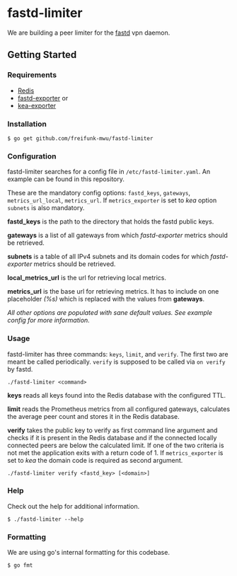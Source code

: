 # fastd-limiter

We are building a peer limiter for the
[fastd](https://projects.universe-factory.net/projects/fastd/wiki) vpn daemon.

## Getting Started

### Requirements

* [Redis](https://redis.io/)
* [fastd-exporter](https://github.com/freifunk-darmstadt/fastd-exporter) or
* [kea-exporter](https://github.com/mweinelt/kea-exporter/tree/develop/kea_exporter)

### Installation

```
$ go get github.com/freifunk-mwu/fastd-limiter
```

### Configuration

fastd-limiter searches for a config file in `/etc/fastd-limiter.yaml`. An example
can be found in this repository.

These are the mandatory config options: `fastd_keys`, `gateways`, `metrics_url_local`,
`metrics_url`. If `metrics_exporter` is set to _kea_ option `subnets` is also mandatory.

**fastd_keys** is the path to the directory that holds the fastd public keys.

**gateways** is a list of all gateways from which *fastd-exporter* metrics should
be retrieved.

**subnets** is a table of all IPv4 subnets and its domain codes for which
*fastd-exporter* metrics should be retrieved.

**local_metrics_url** is the url for retrieving local metrics.

**metrics_url** is the base url for retrieving metrics. It has to include on one
placeholder *(%s)* which is replaced with the values from **gateways**.

*All other options are populated with sane default values. See example config
for more information.*

### Usage

fastd-limiter has three commands: `keys`, `limit`, and `verify`. The
first two are meant be called periodically. `verify` is supposed to be called
via `on verify` by fastd.

```
./fastd-limiter <command>
```

**keys** reads all keys found into the Redis database with the configured TTL.

**limit** reads the Prometheus metrics from all configured gateways, calculates
the average peer count and stores it in the Redis database.

**verify** takes the public key to verify as first command line argument and
checks if it is present in the Redis database and if the connected locally
connected peers are below the calculated limit. If one of the two criteria is
not met the application exits with a return code of 1. If `metrics_exporter` is
set to _kea_ the domain code is required as second argument.

```
./fastd-limiter verify <fastd_key> [<domain>]
```

### Help

Check out the help for additional information.

```
$ ./fastd-limiter --help
```

### Formatting

We are using go's internal formatting for this codebase.

```
$ go fmt
```
